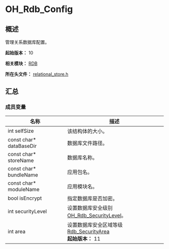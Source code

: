 # OH_Rdb_Config
<!--Kit: ArkData-->
<!--Subsystem: DistributedDataManager-->
<!--Owner: @baijidong-->
<!--Designer: @widecode; @htt1997-->
<!--Tester: @yippo; @logic42-->
<!--Adviser: @ge-yafang-->

## 概述

管理关系数据库配置。

**起始版本：** 10

**相关模块：** [RDB](capi-rdb.md)

**所在头文件：** [relational_store.h](capi-relational-store-h.md)

## 汇总

### 成员变量

| 名称                    | 描述                                                         |
| ----------------------- | ------------------------------------------------------------ |
| int selfSize            | 该结构体的大小。                                             |
| const char* dataBaseDir | 数据库文件路径。                                             |
| const char* storeName   | 数据库名称。                                                 |
| const char* bundleName  | 应用包名。                                                   |
| const char* moduleName  | 应用模块名。                                                 |
| bool isEncrypt          | 指定数据库是否加密。                                         |
| int securityLevel       | 设置数据库安全级别[OH_Rdb_SecurityLevel](capi-relational-store-h.md#oh_rdb_securitylevel)。 |
| int area                | 设置数据库安全区域等级[Rdb_SecurityArea](capi-relational-store-h.md#rdb_securityarea)<br>**起始版本：** 11 |

